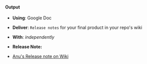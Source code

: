 #### Output
- **Using**: Google Doc
- **Deliver**: `Release notes` for your final product in your repo's wiki
- **With**: *independently*

- **Release Note:**
- [Anu's Release note on Wiki](https://github.com/andela-aonifade/dplex/wiki)

